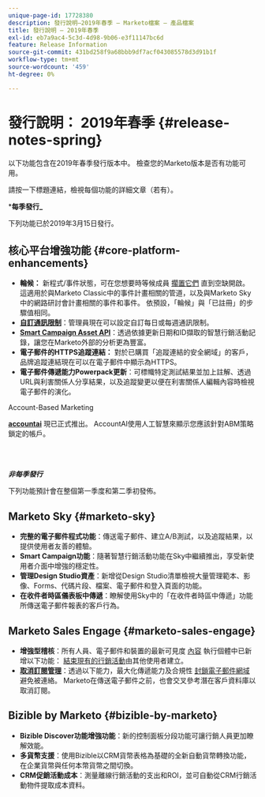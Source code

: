 ```yaml
---
unique-page-id: 17728380
description: 發行說明–2019年春季 — Marketo檔案 — 產品檔案
title: 發行說明 — 2019年春季
exl-id: eb7a9ac4-5c3d-4d98-9b06-e3f11147bc6d
feature: Release Information
source-git-commit: 431bd258f9a68bbb9df7acf043085578d3d91b1f
workflow-type: tm+mt
source-wordcount: '459'
ht-degree: 0%

---
```


# 發行說明： 2019年春季 {#release-notes-spring}

以下功能包含在2019年春季發行版本中。 檢查您的Marketo版本是否有功能可用。

請按一下標題連結，檢視每個功能的詳細文章（若有）。

***每季發行_**

下列功能已於2019年3月15日發行。

## 核心平台增強功能 {#core-platform-enhancements}

* **輪候：** 新程式/事件狀態，可在您想要時等候成員 [擱置它們](/help/marketo/product-docs/core-marketo-concepts/smart-campaigns/program-flow-actions/change-program-status.md) 直到空缺開啟。 這適用於與Marketo Classic中的事件計畫相關的管道，以及與Marketo Sky中的網路研討會計畫相關的事件和事件。 依預設，「輪候」與「已註冊」的步驟值相同。
* **[自訂通訊限制](/help/marketo/product-docs/administration/email-setup/enable-communication-limits.md)**：管理員現在可以設定自訂每日或每週通訊限制。
* **[Smart Campaign Asset API](https://developers.marketo.com/rest-api/assets/smart-campaigns/)**：透過依據更新日期和ID擷取的智慧行銷活動記錄，讓您在Marketo外部的分析更為豐富。
* **電子郵件的HTTPS追蹤連結：** 對於已購買「追蹤連結的安全網域」的客戶，品牌追蹤連結現在可以在電子郵件中顯示為HTTPS。
* **電子郵件傳遞能力Powerpack更新**：可標幟特定測試結果並加上註解、透過URL與利害關係人分享結果，以及追蹤變更以便在利害關係人編輯內容時檢視電子郵件的演化。

Account-Based Marketing

**[accountai](/help/marketo/product-docs/target-account-management/account-profiling/account-profiling-ranking-and-tuning.md)** 現已正式推出。 AccountAI使用人工智慧來顯示您應該針對ABM策略鎖定的帳戶。

<br> 

**_非每季發行_**

下列功能預計會在整個第一季度和第二季初發佈。

## Marketo Sky {#marketo-sky}

* **完整的電子郵件程式功能**：傳送電子郵件、建立A/B測試，以及追蹤結果，以提供使用者友善的體驗。
* **Smart Campaign功能**：隨著智慧行銷活動功能在Sky中繼續推出，享受新使用者介面中增強的穩定性。
* **管理Design Studio資產**：新增從Design Studio清單檢視大量管理範本、影像、Forms、代碼片段、檔案、電子郵件和登入頁面的功能。
* **在收件者時區儀表板中傳遞**：瞭解使用Sky中的「在收件者時區中傳遞」功能所傳送電子郵件報表的客戶行為。

## Marketo Sales Engage {#marketo-sales-engage}

* **增強型稽核**：所有人員、電子郵件和裝置的最新可見度 [內容](/help/marketo/product-docs/marketo-sales-connect/templates/view-template-list-as-another-user.md) 執行個體中已新增以下功能： [結束現有的行銷活動](/help/marketo/product-docs/marketo-sales-connect/campaigns/view-campaigns-list-as-another-user.md)由其他使用者建立。
* **[取消訂閱管理](/help/marketo/product-docs/marketo-sales-connect/email/unsubscribes/marketo-unsubscribe-check.md)**：透過以下能力，最大化傳遞能力及合規性 [封鎖電子郵件網域](/help/marketo/product-docs/marketo-sales-connect/admin/blocked-domains.md) 避免被連絡。 Marketo在傳送電子郵件之前，也會交叉參考潛在客戶資料庫以取消訂閱。

## Bizible by Marketo {#bizible-by-marketo}

* **Bizible Discover功能增強功能**：新的控制面板分段功能可讓行銷人員更加瞭解效能。
* **多貨幣支援**：使用Bizible以CRM貨幣表格為基礎的全新自動貨幣轉換功能，在企業貨幣與任何本幣貨幣之間切換。
* **CRM促銷活動成本**：測量離線行銷活動的支出和ROI，並可自動從CRM行銷活動物件提取成本資料。

